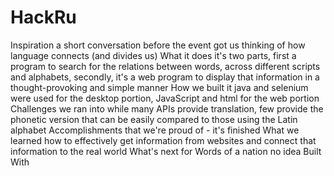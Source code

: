 # HackRu
Inspiration a short conversation before the event got us thinking of how language connects (and divides us)
What it does it's two parts, first a program to search for the relations between words, across different scripts and alphabets, secondly, it's a web program to display that information in a thought-provoking and simple manner
How we built it java and selenium were used for the desktop portion, JavaScript and html for the web portion
Challenges we ran into while many APIs provide translation, few provide the phonetic version that can be easily compared to those using the Latin alphabet
Accomplishments that we're proud of - it's finished
What we learned how to effectively get information from websites and connect that information to the real world
What's next for Words of a nation no idea
Built With
